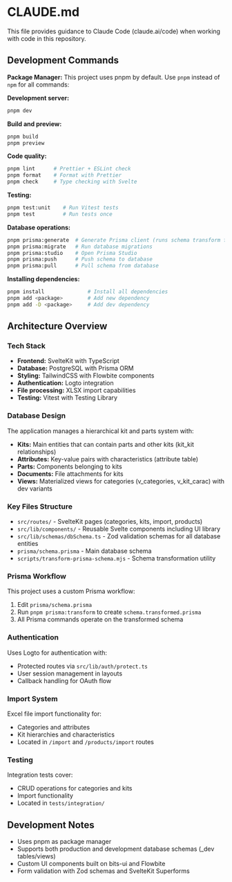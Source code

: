 # CLAUDE.md

This file provides guidance to Claude Code (claude.ai/code) when working with code in this repository.

## Development Commands

**Package Manager:** This project uses pnpm by default. Use `pnpm` instead of `npm` for all commands:

**Development server:**
```bash
pnpm dev
```

**Build and preview:**
```bash
pnpm build
pnpm preview
```

**Code quality:**
```bash
pnpm lint      # Prettier + ESLint check
pnpm format    # Format with Prettier
pnpm check     # Type checking with Svelte
```

**Testing:**
```bash
pnpm test:unit    # Run Vitest tests
pnpm test         # Run tests once
```

**Database operations:**
```bash
pnpm prisma:generate  # Generate Prisma client (runs schema transform first)
pnpm prisma:migrate   # Run database migrations
pnpm prisma:studio    # Open Prisma Studio
pnpm prisma:push      # Push schema to database
pnpm prisma:pull      # Pull schema from database
```

**Installing dependencies:**
```bash
pnpm install              # Install all dependencies
pnpm add <package>        # Add new dependency
pnpm add -D <package>     # Add dev dependency
```

## Architecture Overview

### Tech Stack
- **Frontend:** SvelteKit with TypeScript
- **Database:** PostgreSQL with Prisma ORM
- **Styling:** TailwindCSS with Flowbite components
- **Authentication:** Logto integration
- **File processing:** XLSX import capabilities
- **Testing:** Vitest with Testing Library

### Database Design
The application manages a hierarchical kit and parts system with:
- **Kits:** Main entities that can contain parts and other kits (kit_kit relationships)
- **Attributes:** Key-value pairs with characteristics (attribute table)
- **Parts:** Components belonging to kits
- **Documents:** File attachments for kits
- **Views:** Materialized views for categories (v_categories, v_kit_carac) with dev variants

### Key Files Structure
- `src/routes/` - SvelteKit pages (categories, kits, import, products)
- `src/lib/components/` - Reusable Svelte components including UI library
- `src/lib/schemas/dbSchema.ts` - Zod validation schemas for all database entities
- `prisma/schema.prisma` - Main database schema
- `scripts/transform-prisma-schema.mjs` - Schema transformation utility

### Prisma Workflow
This project uses a custom Prisma workflow:
1. Edit `prisma/schema.prisma`
2. Run `pnpm prisma:transform` to create `schema.transformed.prisma`
3. All Prisma commands operate on the transformed schema

### Authentication
Uses Logto for authentication with:
- Protected routes via `src/lib/auth/protect.ts`
- User session management in layouts
- Callback handling for OAuth flow

### Import System
Excel file import functionality for:
- Categories and attributes
- Kit hierarchies and characteristics
- Located in `/import` and `/products/import` routes

### Testing
Integration tests cover:
- CRUD operations for categories and kits
- Import functionality
- Located in `tests/integration/`

## Development Notes

- Uses pnpm as package manager
- Supports both production and development database schemas (_dev tables/views)
- Custom UI components built on bits-ui and Flowbite
- Form validation with Zod schemas and SvelteKit Superforms